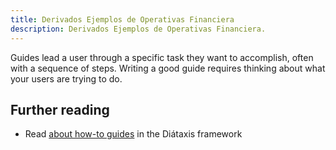 ```yaml
---
title: Derivados Ejemplos de Operativas Financiera
description: Derivados Ejemplos de Operativas Financiera.
---
```


Guides lead a user through a specific task they want to accomplish, often with a sequence of steps.
Writing a good guide requires thinking about what your users are trying to do.

## Further reading

- Read [about how-to guides](https://diataxis.fr/how-to-guides/) in the Diátaxis framework
